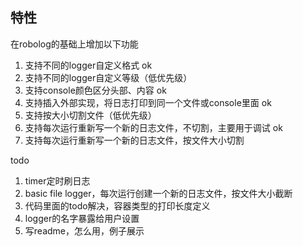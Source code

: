 ## 特性
在robolog的基础上增加以下功能
1. 支持不同的logger自定义格式 ok
2. 支持不同的logger自定义等级（低优先级）
3. 支持console颜色区分头部、内容 ok
4. 支持插入外部实现，将日志打印到同一个文件或console里面 ok
5. 支持按大小切割文件（低优先级）
6. 支持每次运行重新写一个新的日志文件，不切割，主要用于调试 ok
7. 支持每次运行重新写一个新的日志文件，按文件大小切割

todo
1. timer定时刷日志
2. basic file logger，每次运行创建一个新的日志文件，按文件大小截断
3. 代码里面的todo解决，容器类型的打印长度定义
4. logger的名字暴露给用户设置
5. 写readme，怎么用，例子展示